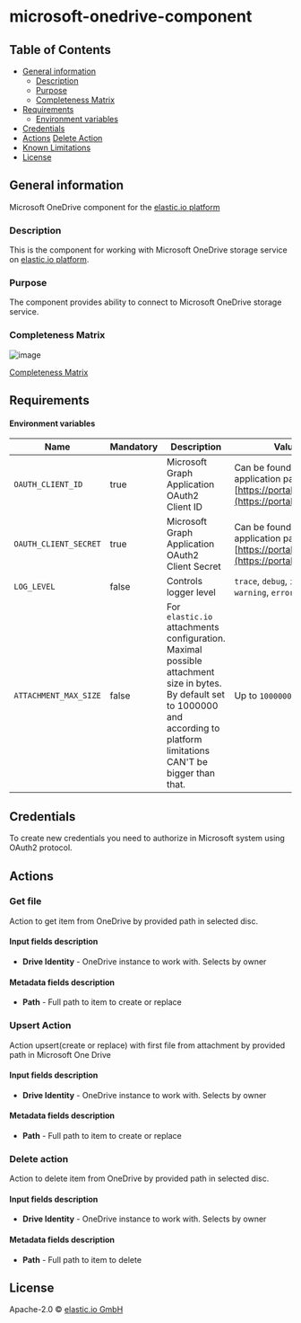 # microsoft-onedrive-component
## Table of Contents

* [General information](#general-information)
   * [Description](#description)
   * [Purpose](#purpose)
   * [Completeness Matrix](#completeness-matrix)
* [Requirements](#requirements)
   * [Environment variables](#environment-variables)
* [Credentials](#credentials)
* [Actions](#actions)
    [Delete Action](#delete-action)
* [Known Limitations](#known-limitations)
* [License](#license)

## General information  
Microsoft OneDrive component for the [elastic.io platform](http://www.elastic.io 'elastic.io platform')
### Description  
This is the component for working with Microsoft OneDrive storage service on [elastic.io platform](http://www.elastic.io/ "elastic.io platform").

### Purpose  
The component provides ability to connect to Microsoft OneDrive storage service.

### Completeness Matrix
![image]()

[Completeness Matrix]()

## Requirements

#### Environment variables
Name|Mandatory|Description|Values|
|----|---------|-----------|------|
|`OAUTH_CLIENT_ID`| true | Microsoft Graph Application OAuth2 Client ID | Can be found in your application page on [https://portal.azure.com](https://portal.azure.com) |
|`OAUTH_CLIENT_SECRET`| true | Microsoft Graph Application OAuth2 Client Secret | Can be found in your application page on [https://portal.azure.com](https://portal.azure.com) |
|`LOG_LEVEL`| false | Controls logger level | `trace`, `debug`, `info`, `warning`, `error` |
|`ATTACHMENT_MAX_SIZE`| false | For `elastic.io` attachments configuration. Maximal possible attachment size in bytes. By default set to 1000000 and according to platform limitations CAN'T be bigger than that. | Up to `1000000` bytes|

## Credentials
To create new credentials you need to authorize in Microsoft system using OAuth2 protocol.

## Actions
### Get file
Action to get item from OneDrive by provided path in selected disc.

#### Input fields description
* **Drive Identity** - OneDrive instance to work with. Selects by owner

#### Metadata fields description
* **Path** - Full path to item to create or replace

### Upsert Action 
Action upsert(create or replace) with first file from attachment by provided path in Microsoft One Drive
#### Input fields description
* **Drive Identity** - OneDrive instance to work with. Selects by owner

#### Metadata fields description
* **Path** - Full path to item to create or replace

### Delete action
Action to delete item from OneDrive by provided path in selected disc.

#### Input fields description
* **Drive Identity** - OneDrive instance to work with. Selects by owner

#### Metadata fields description
* **Path** - Full path to item to delete


## License

Apache-2.0 © [elastic.io GmbH](http://elastic.io)
